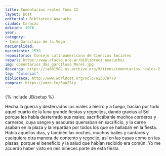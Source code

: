 ```yaml
---
title: Comentarios reales Tomo II
layout: post
editorial: Biblioteca Ayacucho
ciudad: Caracas
edicion: 1976
year: 
category:
- Inca Garcilaso de la Vega
nacionalidad: 
nacimiento: 1539
repositorio: Consejo Latinoamericano de Ciencias Sociales
repurl: https://www.clacso.org.ar/biblioteca_ayacucho/
img: comentarios_dos_garcilaso_Morel.jpg
descarga: https://ia601502.us.archive.org/9/items/comentarios-reales-2-inca-garcilaso-de-la-vega/Comentarios_reales_2_Inca_Garcilaso_de_la_Vega.pdf
tag: "Colonial"
biblioteca: http://www.worldcat.org/oclc/613079770
comprar: https://amzn.to/3au2Siy
---
```

{% include JB/setup %}

Hecha la guerra y desterrados los males a hierro y a fuego, hacían por todo aquel cuarto de la luna grande fiestas y regocijos, dando gracias al Sol porque les había desterrado sus males; sacrificábanle muchos corderos y carneros, cuya sangre y asaduras quemaban en sacrificio, y la carne asaban en la plaza y la repartían por todos los que se hallaban en la fiesta. Había aquellos días, y también las noches, muchos bailes y cantares y cualquiera otra manera de contento y regocijo, así en las casas como en las plazas, porque el beneficio y la salud que habían recibido era común.
Yo me acuerdo haber visto en mis niñeces parte de esta fiesta.
